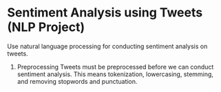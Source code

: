# Sentiment Analysis using Tweets (NLP Project)
Use natural language processing for conducting sentiment analysis on tweets.

1. Preprocessing
    Tweets must be preprocessed before we can conduct sentiment analysis. This means tokenization, lowercasing, stemming, and removing stopwords and punctuation.
